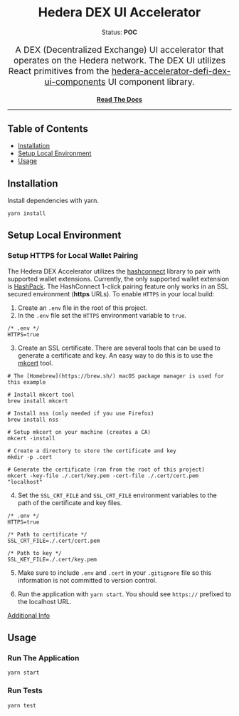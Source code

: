 <div align="center">
<h1>
  Hedera DEX UI Accelerator 
</h1>
<p>Status: <b>POC</b></p>
<p align="center" style="font-size: 1.2rem;">A DEX (Decentralized Exchange) UI accelerator that operates on the Hedera network. The DEX UI utilizes React primitives from the <a href="https://github.com/hashgraph/hedera-accelerator-defi-dex-ui-components">hedera-accelerator-defi-dex-ui-components</a> UI component library.</p>

[**Read The Docs**]()
</div>
<hr />

## Table of Contents

- [Installation](#installation)
- [Setup Local Environment](#setup-local-environment)
- [Usage](#usage)

## Installation

Install dependencies with yarn.

```
yarn install
```

## Setup Local Environment 

### Setup HTTPS for Local Wallet Pairing

The Hedera DEX Accelerator utilizes the [hashconnect](https://github.com/Hashpack/hashconnect) library to pair with supported wallet extensions. Currently, the only supported wallet extension is [HashPack](https://www.hashpack.app/). The HashConnect 1-click pairing feature only works in an SSL secured environment (**https** URLs). To enable `HTTPS` in your local build:

1. Create an `.env` file in the root of this project.
2. In the `.env` file set the `HTTPS` environment variable to `true`. 

```
/* .env */
HTTPS=true
```

3. Create an SSL certificate. There are several tools that can be used to generate a certificate and key. An easy way to do this is to use the [mkcert](https://github.com/FiloSottile/mkcert) tool.

```
# The [Homebrew](https://brew.sh/) macOS package manager is used for this example

# Install mkcert tool
brew install mkcert

# Install nss (only needed if you use Firefox)
brew install nss

# Setup mkcert on your machine (creates a CA)
mkcert -install

# Create a directory to store the certificate and key
mkdir -p .cert

# Generate the certificate (ran from the root of this project)
mkcert -key-file ./.cert/key.pem -cert-file ./.cert/cert.pem "localhost"
```

4. Set the `SSL_CRT_FILE` and `SSL_CRT_FILE` environment variables to the path of the certificate and key files.

```
/* .env */
HTTPS=true

/* Path to certificate */
SSL_CRT_FILE=./.cert/cert.pem

/* Path to key */
SSL_KEY_FILE=./.cert/key.pem
```

5. Make sure to include `.env` and `.cert` in your `.gitignore` file so this information is not committed to version control.

6. Run the application with `yarn start`. You should see `https://` prefixed to the localhost URL.

[Additional Info](https://create-react-app.dev/docs/using-https-in-development/)

## Usage

### Run The Application

```
yarn start
```

### Run Tests

```
yarn test
```
